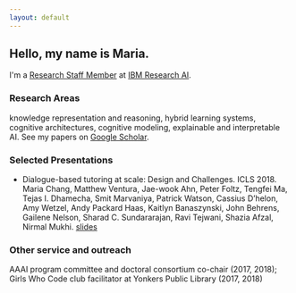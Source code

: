 ```yaml
---
layout: default
---
```


## Hello, my name is Maria.
I'm a [Research Staff Member](https://researcher.watson.ibm.com/researcher/view.php?person=ibm-Maria.Chang) at [IBM Research AI](https://www.research.ibm.com/ai/).  

### Research Areas
knowledge representation and reasoning, hybrid learning systems, cognitive architectures, cognitive modeling, explainable and interpretable AI.  See my papers on [Google Scholar](https://scholar.google.com/citations?user=1xQr1U8AAAAJ&hl=en&oi=ao).

### Selected Presentations
* Dialogue-based tutoring at scale: Design and Challenges.  ICLS 2018.  Maria Chang, Matthew Ventura, Jae-wook Ahn, Peter Foltz, Tengfei Ma, Tejas I. Dhamecha, Smit Marvaniya, Patrick Watson, Cassius D’helon, Amy Wetzel, Andy Packard Haas, Kaitlyn Banaszynski, John Behrens, Gailene Nelson, Sharad C. Sundararajan, Ravi Tejwani, Shazia Afzal, Nirmal Mukhi.  [slides](https://github.com/maria-chang/maria-chang.github.io/blob/master/assets/WDBT%20ICLS%202018.pdf)

### Other service and outreach
AAAI program committee and doctoral consortium co-chair (2017, 2018); Girls Who Code club facilitator at Yonkers Public Library (2017, 2018)
